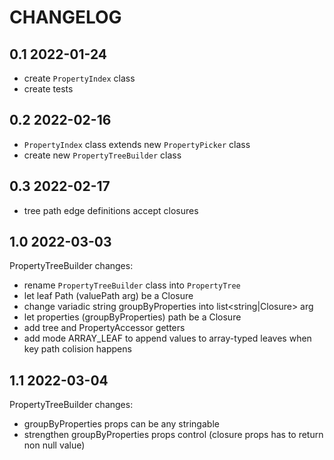 CHANGELOG
=========

0.1 2022-01-24
-----
 * create `PropertyIndex` class 
 * create tests 


0.2 2022-02-16
-----
 * `PropertyIndex` class extends new `PropertyPicker` class 
 * create new `PropertyTreeBuilder` class 


0.3 2022-02-17
-----
 * tree path edge definitions accept closures


1.0 2022-03-03
-----
PropertyTreeBuilder changes: 
 * rename `PropertyTreeBuilder` class into `PropertyTree` 
 * let leaf Path (valuePath arg) be a Closure
 * change variadic string groupByProperties into list<string|Closure> arg
 * let properties (groupByProperties) path be a Closure
 * add tree and PropertyAccessor getters
 * add mode ARRAY_LEAF to append values to array-typed leaves when key path colision happens


1.1 2022-03-04
-----
PropertyTreeBuilder changes: 
 * groupByProperties props can be any stringable
 * strengthen groupByProperties props control (closure props has to return non null value)